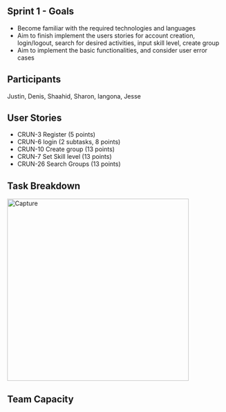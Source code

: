 ## Sprint 1 - Goals
* Become familiar with the required technologies and languages
* Aim to finish implement the users stories for account creation, login/logout, search for desired activities, input skill level, create group
* Aim to implement the basic functionalities, and consider user error cases
## Participants
Justin, Denis, Shaahid, Sharon, Iangona, Jesse

## User Stories
* CRUN-3 Register (5 points)
* CRUN-6 login (2 subtasks, 8 points)
* CRUN-10 Create group (13 points)
* CRUN-7 Set Skill level (13 points)
* CRUN-26 Search Groups (13 points)
## Task Breakdown
<img width="420" alt="Capture" src="https://user-images.githubusercontent.com/56009508/194128809-1011d848-f681-4e48-84d1-56a09f46ae05.PNG">

## Team Capacity
